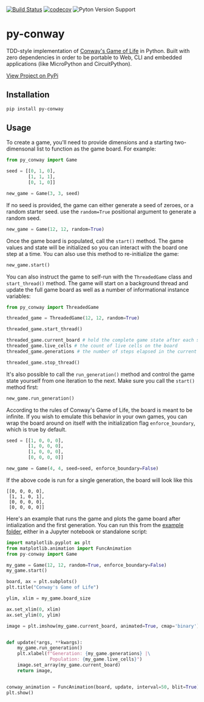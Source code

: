 [![Build Status](https://dev.azure.com/brandon0360/py-conway/_apis/build/status/bsatrom.py-conway?branchName=master)](https://dev.azure.com/brandon0360/py-conway/_build/latest?definitionId=3&branchName=master)
[![codecov](https://codecov.io/gh/bsatrom/py-conway/branch/master/graph/badge.svg)](https://codecov.io/gh/bsatrom/py-conway)
![Pyton Version Support](https://img.shields.io/pypi/pyversions/py-conway)

# py-conway

TDD-style implementation of [Conway's Game of Life](https://www.conwaylife.com/wiki/Conway%27s_Game_of_Life) in Python. Built with zero dependencies in order to be portable to Web, CLI and embedded applications (like MicroPython and CircuitPython).

[View Project on PyPi](https://pypi.org/project/py-conway/)

## Installation

```bash
pip install py-conway
```

## Usage

To create a game, you'll need to provide dimensions and a starting two-dimensonal list to function as the game board. For example:

```python
from py_conway import Game

seed = [[0, 1, 0],
        [1, 1, 1],
        [0, 1, 0]]

new_game = Game(3, 3, seed)
```

If no seed is provided, the game can either generate a seed of zeroes, or a random starter seed. use the `random=True` positional argument to generate a random seed.

```python
new_game = Game(12, 12, random=True)
```

Once the game board is populated, call the `start()` method. The game values and state will be initialized so you can interact with the board one step at a time. You can also use this method to re-initialize the game:

```python
new_game.start()
```

You can also instruct the game to self-run with the `ThreadedGame` class and `start_thread()` method. The game will start on a background thread and update the full game board as well as a number of informational instance variables:

```python
from py_conway import ThreadedGame

threaded_game = ThreadedGame(12, 12, random=True)

threaded_game.start_thread()

threaded_game.current_board # hold the complete game state after each step
threaded_game.live_cells # the count of live cells on the board
threaded_game.generations # the number of steps elapsed in the current game.

threaded_game.stop_thread()
```

It's also possible to call the `run_generation()` method and control the game state yourself from one iteration to the next. Make sure you call the `start()` method first:

```python
new_game.run_generation()
```

According to the rules of Conway's Game of Life, the board is meant to be infinite. If you wish to 
emulate this behavior in your own games, you can wrap the board around on itself with the initialization flag `enforce_boundary`, which is true by default.

```python
seed = [[1, 0, 0, 0],
        [1, 0, 0, 0],
        [1, 0, 0, 0],
        [0, 0, 0, 0]]

new_game = Game(4, 4, seed=seed, enforce_boundary=False)
```

If the above code is run for a single generation, the board will look like this

```
[[0, 0, 0, 0],
 [1, 1, 0, 1],
 [0, 0, 0, 0],
 [0, 0, 0, 0]]
```

Here's an example that runs the game and plots the game board after intialization and the first generation. You can run this from the [example folder](/example), either in a Jupyter notebook or standalone script:

```python
import matplotlib.pyplot as plt
from matplotlib.animation import FuncAnimation
from py-conway import Game

my_game = Game(12, 12, random=True, enforce_boundary=False)
my_game.start()

board, ax = plt.subplots()
plt.title("Conway's Game of Life")

ylim, xlim = my_game.board_size

ax.set_xlim(0, xlim)
ax.set_ylim(0, ylim)

image = plt.imshow(my_game.current_board, animated=True, cmap='binary')


def update(*args, **kwargs):
    my_game.run_generation()
    plt.xlabel(f"Generation: {my_game.generations} |\
                Population: {my_game.live_cells}")
    image.set_array(my_game.current_board)
    return image,


conway_animation = FuncAnimation(board, update, interval=50, blit=True)
plt.show()
```
